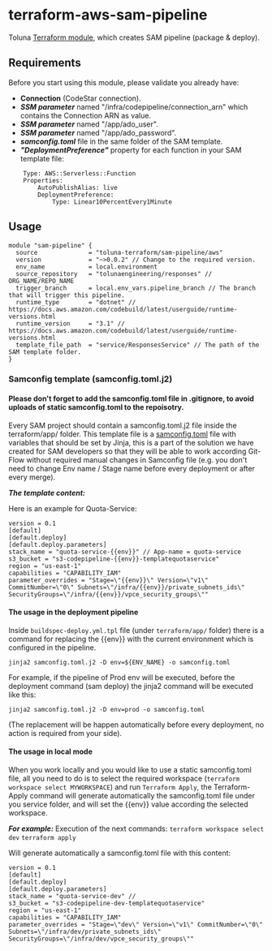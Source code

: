 # terraform-aws-sam-pipeline
Toluna [Terraform module](https://registry.terraform.io/modules/toluna-terraform/sam-pipeline/aws/latest), which creates SAM pipeline (package & deploy).

## Requirements
Before you start using this module, please validate you already have:
- **Connection** (CodeStar connection).
- ***SSM parameter*** named "/infra/codepipeline/connection_arn" which contains the Connection ARN as value.
- ***SSM parameter*** named "/app/ado_user".
- ***SSM parameter*** named "/app/ado_password".
- ***samconfig.toml*** file in the same folder of the SAM template.
- ***"DeploymentPreference"*** property for each function in your SAM template file:
```
    Type: AWS::Serverless::Function
    Properties:
    	AutoPublishAlias: live
    	DeploymentPreference:
    		Type: Linear10PercentEvery1Minute
```
## Usage
```
module "sam-pipeline" {
  source              = "toluna-terraform/sam-pipeline/aws"
  version             = "~>0.0.2" // Change to the required version.
  env_name            = local.environment
  source_repository   = "tolunaengineering/responses" // ORG_NAME/REPO_NAME
  trigger_branch      = local.env_vars.pipeline_branch // The branch that will trigger this pipeline.
  runtime_type        = "dotnet" // https://docs.aws.amazon.com/codebuild/latest/userguide/runtime-versions.html
  runtime_version     = "3.1" // https://docs.aws.amazon.com/codebuild/latest/userguide/runtime-versions.html
  template_file_path  = "service/ResponsesService" // The path of the SAM template folder.
}
```

### Samconfig template (samconfig.toml.j2)
#### Please don't forget to add the samconfig.toml file in .gitignore, to avoid uploads of static samconfig.toml to the repoisotry.
Every SAM project should contain a samconfig.toml.j2 file inside the terraform/app/ folder.
This template file is a [samconfig.toml](https://docs.aws.amazon.com/serverless-application-model/latest/developerguide/serverless-sam-cli-config.html) file with variables that should be set by Jinja, this is a part of the solution we have created for SAM developers so that they will be able to work according Git-Flow without required manual changes in Samconfig file (e.g. you don't need to change Env name / Stage name before every deployment or after every merge).

***The template content:***


Here is an example for Quota-Service:
```
version = 0.1
[default]
[default.deploy]
[default.deploy.parameters]
stack_name = "quota-service-{{env}}" // App-name = quota-service
s3_bucket = "s3-codepipeline-{{env}}-templatequotaservice"
region = "us-east-1"
capabilities = "CAPABILITY_IAM"
parameter_overrides = "Stage=\"{{env}}\" Version=\"v1\" CommitNumber=\"0\" Subnets=\"/infra/{{env}}/private_subnets_ids\" SecurityGroups=\"/infra/{{env}}/vpce_security_groups\""
```

#### The usage in the deployment pipeline
Inside ```buildspec-deploy.yml.tpl``` file (under ```terraform/app/``` folder) there is a command for replacing the {{env}} with the current environment which is configured in the pipeline.

```jinja2 samconfig.toml.j2 -D env=${ENV_NAME} -o samconfig.toml```

For example, if the pipeline of Prod env will be executed, before the deployment command (sam deploy) the jinja2 command will be executed like this:

```jinja2 samconfig.toml.j2 -D env=prod -o samconfig.toml```

(The replacement will be happen automatically before every deployment, no action is required from your side).

#### The usage in local mode
When you work locally and you would like to use a static samconfig.toml file, all you need to do is to select the required workspace (`terraform workspace select MYWORKSPACE`) and run `Terraform Apply`, the Terraform-Apply command  will generate automatically the samconfig.toml file under you service folder, and will set the {{env}} value according the selected workspace.

***For example:***
Execution of the next commands:
```terraform workspace select dev```
```terraform apply```

Will generate automatically a samconfig.toml file with this content:
```
version = 0.1
[default]
[default.deploy]
[default.deploy.parameters]
stack_name = "quota-service-dev" //
s3_bucket = "s3-codepipeline-dev-templatequotaservice"
region = "us-east-1"
capabilities = "CAPABILITY_IAM"
parameter_overrides = "Stage=\"dev\" Version=\"v1\" CommitNumber=\"0\" Subnets=\"/infra/dev/private_subnets_ids\" SecurityGroups=\"/infra/dev/vpce_security_groups\""
```

